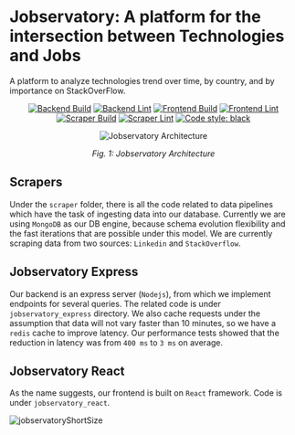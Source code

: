 # Jobservatory: A platform for the intersection between Technologies and Jobs

A platform to analyze technologies trend over time, by country, and by importance on StackOverFlow.

<p align="center">
<a href="https://github.com/dpalmasan/dev-job-analytics/actions"><img alt="Backend Build" src="https://github.com/dpalmasan/dev-job-analytics/actions/workflows/backend-build.yaml/badge.svg"></a>
<a href="https://github.com/dpalmasan/dev-job-analytics/actions"><img alt="Backend Lint" src="https://github.com/dpalmasan/dev-job-analytics/actions/workflows/backend-lint.yaml/badge.svg"></a>
<a href="https://github.com/dpalmasan/dev-job-analytics/actions"><img alt="Frontend Build" src="https://github.com/dpalmasan/dev-job-analytics/actions/workflows/frontend-build.yaml/badge.svg"></a>
<a href="https://github.com/dpalmasan/dev-job-analytics/actions"><img alt="Frontend Lint" src="https://github.com/dpalmasan/dev-job-analytics/actions/workflows/frontend-lint.yaml/badge.svg"></a>
<a href="https://github.com/dpalmasan/dev-job-analytics/actions"><img alt="Scraper Build" src="https://github.com/dpalmasan/dev-job-analytics/actions/workflows/scraper-build.yaml/badge.svg"></a>
<a href="https://github.com/dpalmasan/dev-job-analytics/actions"><img alt="Scraper Lint" src="https://github.com/dpalmasan/dev-job-analytics/actions/workflows/scraper-lint.yaml/badge.svg"></a>
<a href="https://github.com/psf/black"><img alt="Code style: black" src="https://img.shields.io/badge/code%20style-black-000000.svg"></a>
</p>

<p align="center">
<img alt="Jobservatory Architecture" src="https://gist.githubusercontent.com/dpalmasan/103d61ae06cfd3e7dee7888b391c1792/raw/6dc4d4d1dd3af3fdb29714b11cceea63c4b63f80/jobservatory-architecture.png">
</p>

<p align="center">
  <em>Fig. 1: Jobservatory Architecture</em>
</p>

## Scrapers

Under the `scraper` folder, there is all the code related to data pipelines which have the task of ingesting data into our database. Currently we are using `MongoDB` as our DB engine, because schema evolution flexibility and the fast iterations that are possible under this model. We are currently scraping data from two sources: `Linkedin` and `StackOverflow`.

## Jobservatory Express

Our backend is an express server (`Nodejs`), from which we implement endpoints for several queries. The related code is under `jobservatory_express` directory. We also cache requests under the assumption that data will not vary faster than 10 minutes, so we have a `redis` cache to improve latency. Our performance tests showed that the reduction in latency was from `400 ms` to `3 ms` on average.

## Jobservatory React

As the name suggests, our frontend is built on `React` framework. Code is under `jobservatory_react`.

![jobservatoryShortSize](https://user-images.githubusercontent.com/4138483/133173765-4cb3c7d0-d598-4530-83d1-10e3e0708e5b.gif)
